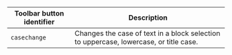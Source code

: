 | Toolbar button identifier | Description                                                                           |
|---------------------------|---------------------------------------------------------------------------------------|
| `casechange`              | Changes the case of text in a block selection to uppercase, lowercase, or title case. |